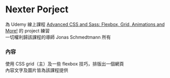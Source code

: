 # Nexter Porject

為 Udemy 線上課程 [Advanced CSS and Sass: Flexbox, Grid, Animations and More!](https://www.udemy.com/course/advanced-css-and-sass/) 的 project 練習  
一切權利歸該課程的導師 Jonas Schmedtmann 所有

### 內容

使用 CSS grid（主）及一些 flexbox 技巧，排版出一個網頁  
內容文字及圖片皆為該課程提供
